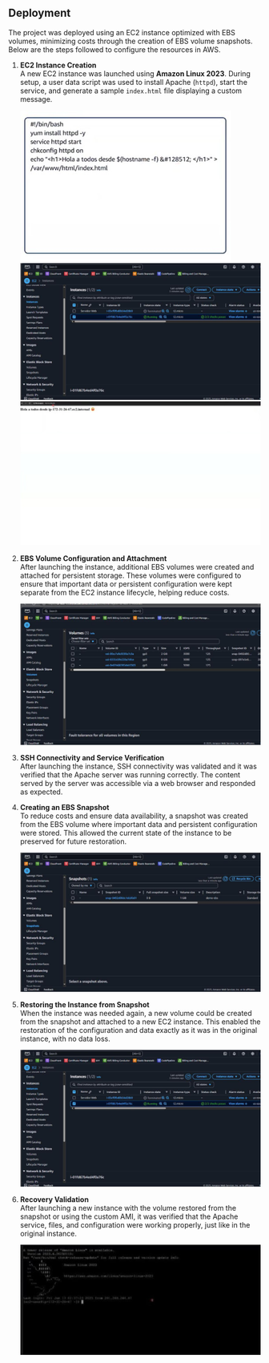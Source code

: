 ## Deployment

The project was deployed using an EC2 instance optimized with EBS volumes, minimizing costs through the creation of EBS volume snapshots. Below are the steps followed to configure the resources in AWS.

1. **EC2 Instance Creation**  
   A new EC2 instance was launched using **Amazon Linux 2023**. During setup, a user data script was used to install Apache (`httpd`), start the service, and generate a sample `index.html` file displaying a custom message.

   ![EC2 Instance script](images/script.jpeg)
   ![EC2 Instance](images/Instance.jpeg)
   ![Instance Deploy](images/Deploy_instance.jpeg)

2. **EBS Volume Configuration and Attachment**  
   After launching the instance, additional EBS volumes were created and attached for persistent storage. These volumes were configured to ensure that important data or persistent configuration were kept separate from the EC2 instance lifecycle, helping reduce costs.

   ![EBS Volumes](images/Volume.jpeg)

3. **SSH Connectivity and Service Verification**  
   After launching the instance, SSH connectivity was validated and it was verified that the Apache server was running correctly. The content served by the server was accessible via a web browser and responded as expected.

4. **Creating an EBS Snapshot**  
   To reduce costs and ensure data availability, a snapshot was created from the EBS volume where important data and persistent configuration were stored. This allowed the current state of the instance to be preserved for future restoration.

   ![EBS Snapshot](images/Snapshot.jpeg)

5. **Restoring the Instance from Snapshot**  
   When the instance was needed again, a new volume could be created from the snapshot and attached to a new EC2 instance. This enabled the restoration of the configuration and data exactly as it was in the original instance, with no data loss.

   ![EC2 Instance](images/Instance.jpeg)

6. **Recovery Validation**  
   After launching a new instance with the volume restored from the snapshot or using the custom AMI, it was verified that the Apache service, files, and configuration were working properly, just like in the original instance.

   ![Validation](images/Validation.jpeg)
